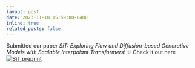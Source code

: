 ```yaml
---
layout: post
date: 2023-11-18 15:59:00-0400
inline: true
related_posts: false
---
```


Submitted our paper *SiT: Exploring Flow and Diffusion-based Generative Models with Scalable Interpolant Transformers*! :sparkles: Check it out here [![SiT preprint](http://img.shields.io/badge/paper-arxiv.2401.08740-B31B1B.svg)](https://arxiv.org/abs/2401.08740)
